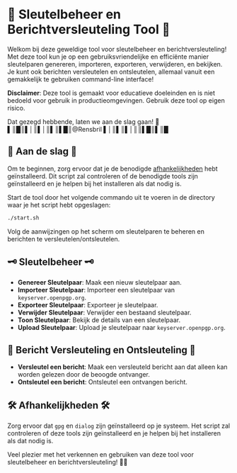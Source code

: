 # 🔐 Sleutelbeheer en Berichtversleuteling Tool 🔐

Welkom bij deze geweldige tool voor sleutelbeheer en berichtversleuteling! Met deze tool kun je op een gebruiksvriendelijke en efficiënte manier sleutelparen genereren, importeren, exporteren, verwijderen, en bekijken. Je kunt ook berichten versleutelen en ontsleutelen, allemaal vanuit een gemakkelijk te gebruiken command-line interface!  

**Disclaimer**: Deze tool is gemaakt voor educatieve doeleinden en is niet bedoeld voor gebruik in productieomgevingen. Gebruik deze tool op eigen risico.  

Dat gezegd hebbende, laten we aan de slag gaan! 🚀  
 ▌║█║▌│║▌│║▌║▌█║@Rensbril ▌│║▌║▌│║║▌█║▌║█

## 🚀 Aan de slag 🚀

Om te beginnen, zorg ervoor dat je de benodigde [afhankelijkheden](#%EF%B8%8F-afhankelijkheden-%EF%B8%8F) hebt geïnstalleerd. Dit script zal controleren of de benodigde tools zijn geïnstalleerd en je helpen bij het installeren als dat nodig is.

Start de tool door het volgende commando uit te voeren in de directory waar je het script hebt opgeslagen:

```bash
./start.sh
```

Volg de aanwijzingen op het scherm om sleutelparen te beheren en berichten te versleutelen/ontsleutelen.

## 🗝️ Sleutelbeheer 🗝️

- **Genereer Sleutelpaar**: Maak een nieuw sleutelpaar aan.
- **Importeer Sleutelpaar**: Importeer een sleutelpaar van `keyserver.openpgp.org`.
- **Exporteer Sleutelpaar**: Exporteer je sleutelpaar.
- **Verwijder Sleutelpaar**: Verwijder een bestaand sleutelpaar.
- **Toon Sleutelpaar**: Bekijk de details van een sleutelpaar.
- **Upload Sleutelpaar**: Upload je sleutelpaar naar `keyserver.openpgp.org`.

## 💌 Bericht Versleuteling en Ontsleuteling 💌

- **Versleutel een bericht**: Maak een versleuteld bericht aan dat alleen kan worden gelezen door de beoogde ontvanger.
- **Ontsleutel een bericht**: Ontsleutel een ontvangen bericht.

## 🛠️ Afhankelijkheden 🛠️

Zorg ervoor dat `gpg` en `dialog` zijn geïnstalleerd op je systeem. Het script zal controleren of deze tools zijn geïnstalleerd en je helpen bij het installeren als dat nodig is.

Veel plezier met het verkennen en gebruiken van deze tool voor sleutelbeheer en berichtversleuteling! 🔐🎉
